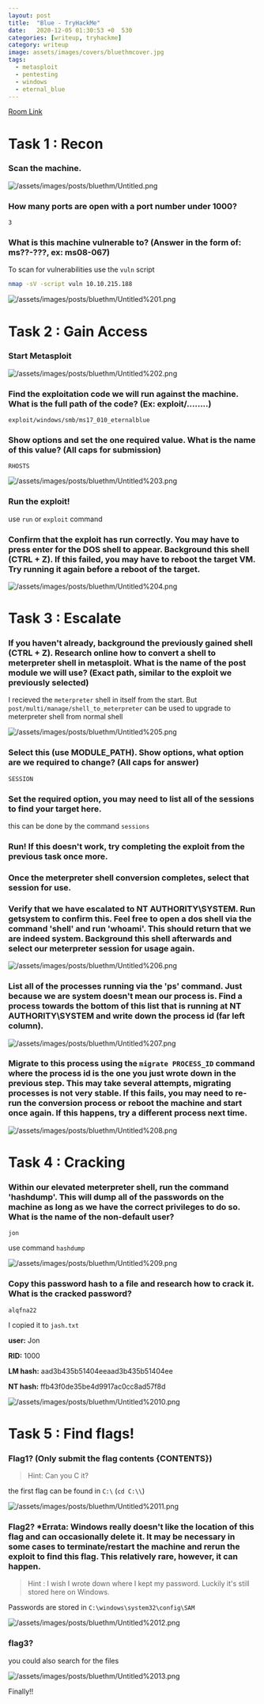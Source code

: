 ```yaml
---
layout: post
title:  "Blue - TryHackMe"
date:   2020-12-05 01:30:53 +0  530
categories: [writeup, tryhackme]
category: writeup
image: assets/images/covers/bluethmcover.jpg
tags:
  - metasploit
  - pentesting
  - windows
  - eternal_blue
---
```


[Room Link](https://tryhackme.com/room/blue)

# Task 1 : Recon

### Scan the machine.

![/assets/images/posts/bluethm/Untitled.png](/assets/images/posts/bluethm/Untitled.png)

### How many ports are open with a port number under 1000?

`3`

### What is this machine vulnerable to? (Answer in the form of: ms??-???, ex: ms08-067)

To scan for vulnerabilities use the `vuln` script

```bash
nmap -sV -script vuln 10.10.215.188
```

![/assets/images/posts/bluethm/Untitled%201.png](/assets/images/posts/bluethm/Untitled%201.png)

# Task 2 : Gain Access

### Start Metasploit

![/assets/images/posts/bluethm/Untitled%202.png](/assets/images/posts/bluethm/Untitled%202.png)

### Find the exploitation code we will run against the machine. What is the full path of the code? (Ex: exploit/........)

`exploit/windows/smb/ms17_010_eternalblue`

### Show options and set the one required value. What is the name of this value? (All caps for submission)

`RHOSTS`

![/assets/images/posts/bluethm/Untitled%203.png](/assets/images/posts/bluethm/Untitled%203.png)

### Run the exploit!

use `run` or `exploit` command

### Confirm that the exploit has run correctly. You may have to press enter for the DOS shell to appear. Background this shell (CTRL + Z). If this failed, you may have to reboot the target VM. Try running it again before a reboot of the target.

![/assets/images/posts/bluethm/Untitled%204.png](/assets/images/posts/bluethm/Untitled%204.png)

# Task 3 : Escalate

### If you haven't already, background the previously gained shell (CTRL + Z). Research online how to convert a shell to meterpreter shell in metasploit. What is the name of the post module we will use? (Exact path, similar to the exploit we previously selected)

I recieved the `meterpreter` shell in itself from the start. But `post/multi/manage/shell_to_meterpreter` can be used to upgrade to meterpreter shell from normal shell

![/assets/images/posts/bluethm/Untitled%205.png](/assets/images/posts/bluethm/Untitled%205.png)

### Select this (use MODULE_PATH). Show options, what option are we required to change? (All caps for answer)

`SESSION`

### Set the required option, you may need to list all of the sessions to find your target here.

this can be done by the command `sessions`

### Run! If this doesn't work, try completing the exploit from the previous task once more.

### Once the meterpreter shell conversion completes, select that session for use.

### Verify that we have escalated to NT AUTHORITY\SYSTEM. Run getsystem to confirm this. Feel free to open a dos shell via the command 'shell' and run 'whoami'. This should return that we are indeed system. Background this shell afterwards and select our meterpreter session for usage again.

![/assets/images/posts/bluethm/Untitled%206.png](/assets/images/posts/bluethm/Untitled%206.png)

### List all of the processes running via the 'ps' command. Just because we are system doesn't mean our process is. Find a process towards the bottom of this list that is running at NT AUTHORITY\SYSTEM and write down the process id (far left column).

![/assets/images/posts/bluethm/Untitled%207.png](/assets/images/posts/bluethm/Untitled%207.png)

### Migrate to this process using the `migrate PROCESS_ID` command where the process id is the one you just wrote down in the previous step. This may take several attempts, migrating processes is not very stable. If this fails, you may need to re-run the conversion process or reboot the machine and start once again. If this happens, try a different process next time.

![/assets/images/posts/bluethm/Untitled%208.png](/assets/images/posts/bluethm/Untitled%208.png)

# Task 4 : Cracking

### Within our elevated meterpreter shell, run the command 'hashdump'. This will dump all of the passwords on the machine as long as we have the correct privileges to do so. What is the name of the non-default user?

`jon`

use command `hashdump`

![/assets/images/posts/bluethm/Untitled%209.png](/assets/images/posts/bluethm/Untitled%209.png)

### Copy this password hash to a file and research how to crack it. What is the cracked password?

`alqfna22`

I copied it to `jash.txt`

**user:** Jon

**RID:** 1000

**LM hash:** aad3b435b51404eeaad3b435b51404ee

**NT hash:** ffb43f0de35be4d9917ac0cc8ad57f8d

![/assets/images/posts/bluethm/Untitled%2010.png](/assets/images/posts/bluethm/Untitled%2010.png)

# Task 5 : Find flags!

### Flag1? (Only submit the flag contents {CONTENTS})

> Hint: Can you C it?

the first flag can be found in  `C:\` (`cd C:\\`)

![/assets/images/posts/bluethm/Untitled%2011.png](/assets/images/posts/bluethm/Untitled%2011.png)

### Flag2? *Errata: Windows really doesn't like the location of this flag and can occasionally delete it. It may be necessary in some cases to terminate/restart the machine and rerun the exploit to find this flag. This relatively rare, however, it can happen.

> Hint : I wish I wrote down where I kept my password. Luckily it's still stored here on Windows.

Passwords are stored in `C:\windows\system32\config\SAM`

![/assets/images/posts/bluethm/Untitled%2012.png](/assets/images/posts/bluethm/Untitled%2012.png)

### flag3?

you could also search for the files

![/assets/images/posts/bluethm/Untitled%2013.png](/assets/images/posts/bluethm/Untitled%2013.png)

Finally!!